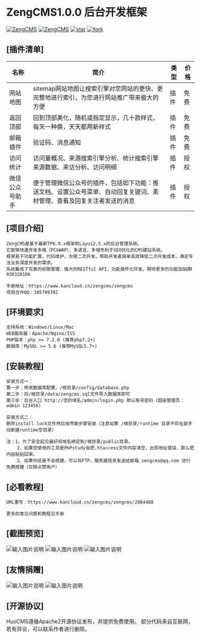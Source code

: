 # ZengCMS1.0.0 后台开发框架

[![ZengCMS](https://img.shields.io/badge/license-Apache%202-blue.svg)](http://bbs.zengcms.cn/)
[![ZengCMS](https://img.shields.io/badge/ZengCMS-1.0.0-brightgreen.svg)](http://bbs.zengcms.cn/)
[![star](https://gitee.com/ZengCMS/ZengCMS/badge/star.svg?theme=dark)](https://gitee.com/ZengCMS/ZengCMS/stargazers)
[![fork](https://gitee.com/ZengCMS/ZengCMS/badge/fork.svg?theme=dark)](https://gitee.com/ZengCMS/ZengCMS/members)

## [插件清单]
| 名称 | 简介 | 类型 | 价格 |
|---|---|---|---|
|网站地图|sitemap网站地图让搜索引擎对您网站的更快、更完整地进行索引，为您进行网站推广带来极大的方便|插件|免费|
|返回顶部|回到顶部美化，随机或指定显示，几十款样式，每天一种换，天天都用新样式|插件|免费|
|邮箱插件|验证码、消息通知|插件|免费|
|访问统计|访问量概况、来源搜索引擎分析、统计搜索引擎来源数据、来访分析、访问明细|插件|授权|
|微信公众号助手|便于管理微信公众号的插件，包括如下功能：推送文档、设置公众号菜单、自动回复关键词、素材管理、查看及回复关注者发送的消息|插件|授权|

## [项目介绍]
```
ZengCMS是基于最新TP6.0.x框架和Layui2.5.x的后台管理系统。
它能够快速开发多端（PC&WAP）、多语言、多城市利于SEO优化的CMS建站系统。
框架易于功能扩展，代码维护，方便二次开发，帮助开发者简单高效降低二次开发成本，满足专注业务深度开发的需求。
系统集成了完善的权限管理，强大的RESTful API，功能插件化开发，期待更多的功能加QQ群 930328106

手册地址：https://www.kancloud.cn/zengcms/zengcms
项目合作QQ：185789392
```
## [环境要求]
```
支持系统：Windows/Linux/Mac
WEB服务器：Apache/Nginx/ISS
PHP版本：php >= 7.2.0 (推荐php7.2+)
数据库：MySQL >= 5.6 (推荐MySQL5.7+)
```
## [安装教程]
```
安装方式一：
第一步：修改数据库配置，/根目录/config/database.php
第二步：将/根目录/data/zengcms.sql文件导入数据库即可
第三步：后台入口 http://您的域名/admin/login.php 默认账号密码（超级管理员：admin 123456)

安装方式二：
删除install.lock文件然后按界面步骤安装（注意如果 /根目录/runtime 目录不存在就手动新建runtime空目录）

注：1、为了安全起见最好将域名绑定到/根目录/public目录。
    2、如果您使用的工具是PHPstudy会把.htaccess文件内容清空，出现地址错误，那么把内容粘贴回来。
    2、如果你还是不会搭建，可以将FTP，服务器信息发送给邮箱 zengcms@qq.com 进行免费搭建（仅限点赞用户）
```

## [必看教程]
```
URL重写：https://www.kancloud.cn/zengcms/zengcms/2084408
```
```
更多的常见问题和教程见手册
```
## [截图预览]
![输入图片说明](https://images.gitee.com/uploads/images/2020/1222/221134_db7f4773_8474392.png "常规.png")
![输入图片说明](https://images.gitee.com/uploads/images/2020/1222/221150_48236d7a_8474392.png "CMS.png")
![输入图片说明](https://images.gitee.com/uploads/images/2020/1222/221201_39483b24_8474392.png "插件.png")

## [友情捐赠]
![输入图片说明](https://images.gitee.com/uploads/images/2020/1221/093632_9387b6b0_8474392.jpeg "224351_b00fe228_1272259.jpeg")
![输入图片说明](https://images.gitee.com/uploads/images/2020/1221/093639_74f88cd4_8474392.jpeg "224404_233a2e0e_1272259.jpeg")

## [开源协议]
HuoCMS遵循Apache2开源协议发布，并提供免费使用。 
部分代码来自互联网，若有异议，可以联系作者进行删除。